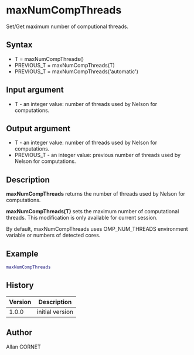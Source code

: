 

# maxNumCompThreads

Set/Get maximum number of computional threads.

## Syntax

- T = maxNumCompThreads()
- PREVIOUS_T = maxNumCompThreads(T)
- PREVIOUS_T = maxNumCompThreads('automatic')

## Input argument

 - T - an integer value: number of threads used by Nelson for computations.

## Output argument

 - T - an integer value: number of threads used by Nelson for computations.
 - PREVIOUS_T - an integer value: previous number of threads used by Nelson for computations.

## Description


  <p><b>maxNumCompThreads</b> returns the number of threads used by Nelson for computations.</p>
  <p><b>maxNumCompThreads(T)</b> sets the maximum number of computational threads. This modification is only available for current session.</p>
  <p>By default, maxNumCompThreads uses OMP_NUM_THREADS environment variable or numbers of detected cores.</p>


## Example

```matlab
maxNumCompThreads
```

## History

|Version|Description|
|------|------|
|1.0.0|initial version|


## Author

Allan CORNET



